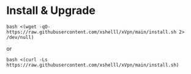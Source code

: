 # Install & Upgrade

```
bash <(wget -qO- https://raw.githubusercontent.com/xshelll/xVpn/main/install.sh 2> /dev/null)
```
or
```
bash <(curl -Ls https://raw.githubusercontent.com/xshelll/xVpn/main/install.sh)
```
